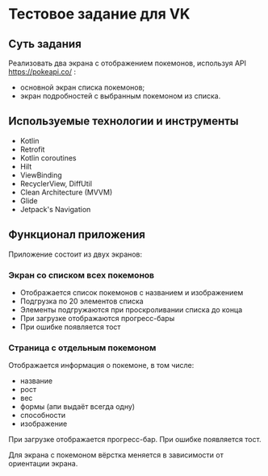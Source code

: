 # Тестовое задание для VK

## Суть задания
Реализовать два экрана с отображением покемонов, используя API https://pokeapi.co/ :
- основной экран списка покемонов;
- экран подробностей с выбранным покемоном из списка.


## Используемые технологии и инструменты
- Kotlin
- Retrofit
- Kotlin coroutines
- Hilt
- ViewBinding
- RecyclerView, DiffUtil
- Clean Architecture (MVVM)
- Glide
- Jetpack's Navigation


## Функционал приложения
Приложение состоит из двух экранов:
### Экран со списком всех покемонов
- Отображается список покемонов с названием и изображением
- Подгрузка по 20 элементов списка
- Элементы подгружаются при проскроливании списка до конца
- При загрузке отображаются прогресс-бары
- При ошибке появляется тост
### Страница с отдельным покемоном
Отображается информация о покемоне, в том числе:
- название
- рост
- вес
- формы (апи выдаёт всегда одну)
- способности
- изображение

При загрузке отображается прогресс-бар. При ошибке появляется тост.


Для экрана с покемоном вёрстка меняется в зависимости от ориентации экрана.  
